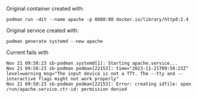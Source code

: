 
Original container created with:

    podman run -dit --name apache -p 8080:80 docker.io/library/httpd:2.4

Original service created with:

    podman generate systemd --new apache

Current fails with

    Nov 21 09:58:23 sb-podman systemd[1]: Starting apache.service...
    Nov 21 09:58:23 sb-podman podman[22153]: time="2023-11-21T09:58:23Z" level=warning msg="The input device is not a TTY. The --tty and --interactive flags might not work properly"
    Nov 21 09:58:23 sb-podman podman[22153]: Error: creating idfile: open /run/apache.service.ctr-id: permission denied

